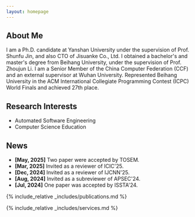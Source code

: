 ```yaml
---
layout: homepage
---
```


## About Me

I am a Ph.D. candidate at Yanshan University under the supervision of Prof. Shunfu Jin, and also CTO of Jisuanke Co., Ltd. I obtained a bachelor's and master's degree from Beihang University, under the supervision of Prof. Zhoujun Li. I am a Senior Member of the China Computer Federation (CCF) and an external supervisor at Wuhan University. Represented Beihang University in the ACM International Collegiate Programming Contest (ICPC) World Finals and achieved 27th place.

## Research Interests
- Automated Software Engineering
- Computer Science Education

## News

- **[May, 2025]** Two paper were accepted by TOSEM.
- **[Mar, 2025]** Invited as a reviewer of ICIC'25.
- **[Dec, 2024]** Invited as a reviewer of IJCNN'25.
- **[Aug, 2024]** Invited as a subreviewer of APSEC'24.
- **[Jul, 2024]** One paper was accepted by ISSTA'24.

{% include_relative _includes/publications.md %}

{% include_relative _includes/services.md %}
